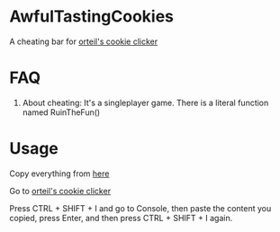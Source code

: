 # AwfulTastingCookies
A cheating bar for [orteil's cookie clicker](https://orteil.dashnet.org/cookieclicker/)
# FAQ
1. About cheating:
It's a singleplayer game. There is a literal function named RuinTheFun()
# Usage
Copy everything from [here](https://raw.githubusercontent.com/alexzerozeroone/AwfulTastingCookies/main/cheatbar.js)

Go to [orteil's cookie clicker](https://orteil.dashnet.org/cookieclicker/)

Press CTRL + SHIFT + I and go to Console, then paste the content you copied, press Enter, and then press CTRL + SHIFT + I again.
